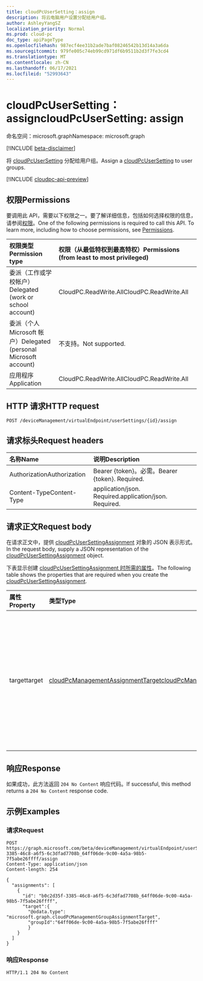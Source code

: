 ```yaml
---
title: cloudPcUserSetting：assign
description: 将云电脑用户设置分配给用户组。
author: AshleyYangSZ
localization_priority: Normal
ms.prod: cloud-pc
doc_type: apiPageType
ms.openlocfilehash: 987ecf4ee31b2ade7baf08246542b13d14a3a6da
ms.sourcegitcommit: 979fe005c74eb99cd971df6b9511b2d3f7fe3cd4
ms.translationtype: MT
ms.contentlocale: zh-CN
ms.lasthandoff: 06/17/2021
ms.locfileid: "52993643"
---
```

# <a name="cloudpcusersetting-assign"></a><span data-ttu-id="c85c5-103">cloudPcUserSetting：assign</span><span class="sxs-lookup"><span data-stu-id="c85c5-103">cloudPcUserSetting: assign</span></span>

<span data-ttu-id="c85c5-104">命名空间：microsoft.graph</span><span class="sxs-lookup"><span data-stu-id="c85c5-104">Namespace: microsoft.graph</span></span>

[!INCLUDE [beta-disclaimer](../../includes/beta-disclaimer.md)]

<span data-ttu-id="c85c5-105">将 [cloudPcUserSetting](../resources/cloudpcusersetting.md) 分配给用户组。</span><span class="sxs-lookup"><span data-stu-id="c85c5-105">Assign a [cloudPcUserSetting](../resources/cloudpcusersetting.md) to user groups.</span></span>

[!INCLUDE [cloudpc-api-preview](../../includes/cloudpc-api-preview.md)]

## <a name="permissions"></a><span data-ttu-id="c85c5-106">权限</span><span class="sxs-lookup"><span data-stu-id="c85c5-106">Permissions</span></span>

<span data-ttu-id="c85c5-p101">要调用此 API，需要以下权限之一。要了解详细信息，包括如何选择权限的信息，请参阅[权限](/graph/permissions-reference)。</span><span class="sxs-lookup"><span data-stu-id="c85c5-p101">One of the following permissions is required to call this API. To learn more, including how to choose permissions, see [Permissions](/graph/permissions-reference).</span></span>

|<span data-ttu-id="c85c5-109">权限类型</span><span class="sxs-lookup"><span data-stu-id="c85c5-109">Permission type</span></span>|<span data-ttu-id="c85c5-110">权限（从最低特权到最高特权）</span><span class="sxs-lookup"><span data-stu-id="c85c5-110">Permissions (from least to most privileged)</span></span>|
|:---|:---|
|<span data-ttu-id="c85c5-111">委派（工作或学校帐户）</span><span class="sxs-lookup"><span data-stu-id="c85c5-111">Delegated (work or school account)</span></span>|<span data-ttu-id="c85c5-112">CloudPC.ReadWrite.All</span><span class="sxs-lookup"><span data-stu-id="c85c5-112">CloudPC.ReadWrite.All</span></span>|
|<span data-ttu-id="c85c5-113">委派（个人 Microsoft 帐户）</span><span class="sxs-lookup"><span data-stu-id="c85c5-113">Delegated (personal Microsoft account)</span></span>|<span data-ttu-id="c85c5-114">不支持。</span><span class="sxs-lookup"><span data-stu-id="c85c5-114">Not supported.</span></span>|
|<span data-ttu-id="c85c5-115">应用程序</span><span class="sxs-lookup"><span data-stu-id="c85c5-115">Application</span></span>|<span data-ttu-id="c85c5-116">CloudPC.ReadWrite.All</span><span class="sxs-lookup"><span data-stu-id="c85c5-116">CloudPC.ReadWrite.All</span></span>|

## <a name="http-request"></a><span data-ttu-id="c85c5-117">HTTP 请求</span><span class="sxs-lookup"><span data-stu-id="c85c5-117">HTTP request</span></span>

<!-- {
  "blockType": "ignored"
}
-->

``` http
POST /deviceManagement/virtualEndpoint/userSettings/{id}/assign
```

## <a name="request-headers"></a><span data-ttu-id="c85c5-118">请求标头</span><span class="sxs-lookup"><span data-stu-id="c85c5-118">Request headers</span></span>

|<span data-ttu-id="c85c5-119">名称</span><span class="sxs-lookup"><span data-stu-id="c85c5-119">Name</span></span>|<span data-ttu-id="c85c5-120">说明</span><span class="sxs-lookup"><span data-stu-id="c85c5-120">Description</span></span>|
|:---|:---|
|<span data-ttu-id="c85c5-121">Authorization</span><span class="sxs-lookup"><span data-stu-id="c85c5-121">Authorization</span></span>|<span data-ttu-id="c85c5-p102">Bearer {token}。必需。</span><span class="sxs-lookup"><span data-stu-id="c85c5-p102">Bearer {token}. Required.</span></span>|
|<span data-ttu-id="c85c5-124">Content-Type</span><span class="sxs-lookup"><span data-stu-id="c85c5-124">Content-Type</span></span>|<span data-ttu-id="c85c5-p103">application/json. Required.</span><span class="sxs-lookup"><span data-stu-id="c85c5-p103">application/json. Required.</span></span>|

## <a name="request-body"></a><span data-ttu-id="c85c5-127">请求正文</span><span class="sxs-lookup"><span data-stu-id="c85c5-127">Request body</span></span>

<span data-ttu-id="c85c5-128">在请求正文中，提供 [cloudPcUserSettingAssignment](../resources/cloudpcusersettingassignment.md) 对象的 JSON 表示形式。</span><span class="sxs-lookup"><span data-stu-id="c85c5-128">In the request body, supply a JSON representation of the [cloudPcUserSettingAssignment](../resources/cloudpcusersettingassignment.md) object.</span></span>

<span data-ttu-id="c85c5-129">下表显示创建 [cloudPcUserSettingAssignment 时所需的属性](../resources/cloudpcusersettingassignment.md)。</span><span class="sxs-lookup"><span data-stu-id="c85c5-129">The following table shows the properties that are required when you create the [cloudPcUserSettingAssignment](../resources/cloudpcusersettingassignment.md).</span></span>

|<span data-ttu-id="c85c5-130">属性</span><span class="sxs-lookup"><span data-stu-id="c85c5-130">Property</span></span>|<span data-ttu-id="c85c5-131">类型</span><span class="sxs-lookup"><span data-stu-id="c85c5-131">Type</span></span>|<span data-ttu-id="c85c5-132">说明</span><span class="sxs-lookup"><span data-stu-id="c85c5-132">Description</span></span>|
|:---|:---|:---|
|<span data-ttu-id="c85c5-133">target</span><span class="sxs-lookup"><span data-stu-id="c85c5-133">target</span></span>|[<span data-ttu-id="c85c5-134">cloudPcManagementAssignmentTarget</span><span class="sxs-lookup"><span data-stu-id="c85c5-134">cloudPcManagementAssignmentTarget</span></span>](../resources/cloudpcmanagementassignmenttarget.md)|<span data-ttu-id="c85c5-135">预配策略的分配目标。</span><span class="sxs-lookup"><span data-stu-id="c85c5-135">The assignment target for the provisioning policy.</span></span> <span data-ttu-id="c85c5-136">目前，唯一支持的目标为用户组。</span><span class="sxs-lookup"><span data-stu-id="c85c5-136">Currently, the only target supported is a user group.</span></span>|

## <a name="response"></a><span data-ttu-id="c85c5-137">响应</span><span class="sxs-lookup"><span data-stu-id="c85c5-137">Response</span></span>

<span data-ttu-id="c85c5-138">如果成功，此方法返回 `204 No Content` 响应代码。</span><span class="sxs-lookup"><span data-stu-id="c85c5-138">If successful, this method returns a `204 No Content` response code.</span></span>

## <a name="examples"></a><span data-ttu-id="c85c5-139">示例</span><span class="sxs-lookup"><span data-stu-id="c85c5-139">Examples</span></span>

### <a name="request"></a><span data-ttu-id="c85c5-140">请求</span><span class="sxs-lookup"><span data-stu-id="c85c5-140">Request</span></span>
<!-- {
  "blockType": "request",
  "name": "cloudpcusersetting_assign"
}
-->
``` http
POST https://graph.microsoft.com/beta/deviceManagement/virtualEndpoint/userSettings/b0c2d35f-3385-46c8-a6f5-6c3dfad7708b_64ff06de-9c00-4a5a-98b5-7f5abe26ffff/assign
Content-Type: application/json
Content-length: 254

{
  "assignments": [
    {
      "id": "b0c2d35f-3385-46c8-a6f5-6c3dfad7708b_64ff06de-9c00-4a5a-98b5-7f5abe26ffff",
      "target":{
        "@odata.type": "microsoft.graph.cloudPcManagementGroupAssignmentTarget",
        "groupId":"64ff06de-9c00-4a5a-98b5-7f5abe26ffff"
        }
    }
  ]
}
```


### <a name="response"></a><span data-ttu-id="c85c5-141">响应</span><span class="sxs-lookup"><span data-stu-id="c85c5-141">Response</span></span>

<!-- {
  "blockType": "response",
  "truncated": true
}
-->
``` http
HTTP/1.1 204 No Content
```
